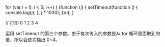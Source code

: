 for (var i = 0; i < 5; i++) {
  (function (j) {
    setTimeout(function () {
      console.log(j);
    }, j * 1000);
  })(i);
}

// 打印
0
1
2
3
4

运用 setTimeout 的第三个参数。由于每次传入的参数是从 for 循环里面取到的值，所以会依次输出 0~4。


